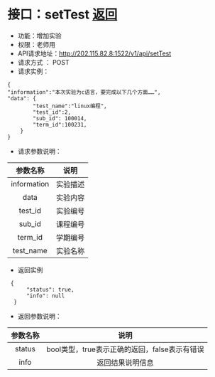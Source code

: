 ﻿# 接口：setTest [返回](./README.md)
- 功能：增加实验
- 权限：老师用
- API请求地址：http://202.115.82.8:1522/v1/api/setTest
- 请求方式 ： POST
- 请求实例：
```
{
"information":"本次实验为c语言，要完成以下几个方面……",
"data": {
        "test_name":"linux编程",
        "test_id":2,
        "sub_id": 100014,
        "term_id":100231,
    }
}
```
- 请求参数说明：

|参数名称|说明|
|:-:|:-:|
|information|实验描述|
|data|实验内容|
|test_id|实验编号|
|sub_id|课程编号|
|term_id|学期编号|
|test_name|实验名称|

- 返回实例
```
 {         
      "status": true,
      "info": null
  }
```
- 返回参数说明：

|参数名称|说明|
|:-:|:-:|
|status|bool类型，true表示正确的返回，false表示有错误|
|info|返回结果说明信息|

